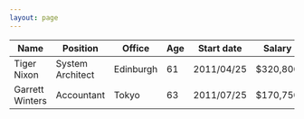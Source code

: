 ```yaml
---
layout: page
---
```


<link rel="stylesheet" type="text/css" href="//cdn.datatables.net/1.10.23/css/jquery.dataTables.css">
  
<script type="text/javascript" charset="utf8" src="//code.jquery.com/jquery-3.5.1.js"></script>
<script type="text/javascript" charset="utf8" src="//cdn.datatables.net/1.10.23/js/jquery.dataTables.js"></script>

<script type="text/javascript" charset="utf8">
$(document).ready(function() {
    $('#example').DataTable( {
        "ajax": 'data/data/.json'
    } );
} );
</script>

<table id="example" class="display" style="width:100%">
        <thead>
            <tr>
                <th>Name</th>
                <th>Position</th>
                <th>Office</th>
                <th>Age</th>
                <th>Start date</th>
                <th>Salary</th>
            </tr>
        </thead>
        <tbody>
            <tr>
                <td>Tiger Nixon</td>
                <td>System Architect</td>
                <td>Edinburgh</td>
                <td>61</td>
                <td>2011/04/25</td>
                <td>$320,800</td>
            </tr>
            <tr>
                <td>Garrett Winters</td>
                <td>Accountant</td>
                <td>Tokyo</td>
                <td>63</td>
                <td>2011/07/25</td>
                <td>$170,750</td>
            </tr>
        </tbody>
  </table>
